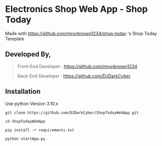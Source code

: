 # Electronics Shop Web App - Shop Today

Made with https://github.com/mrunknown1234/shop-today 's Shop Today Template


## Developed By,

> Front-End Developer : https://github.com/mrunknown1234

> Back-End Developer  : https://github.com/DJDarkCyber

## Installation

Use python Version 3.10.x

`git clone https://github.com/DJDarkCyber/ShopTodayWebApp.git`

`cd ShopTodayWebApp`

`pip install -r requirements.txt`

`python startApp.py`
